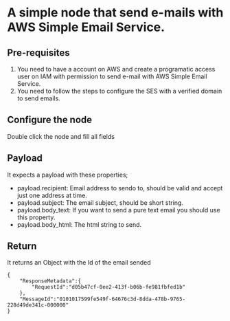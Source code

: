 # A simple node that send e-mails with AWS Simple Email Service.

## Pre-requisites
1. You need to have a account on AWS and create a programatic access user on IAM with permission to send e-mail with AWS Simple Email Service.
2. You need to follow the steps to configure the SES with a verified domain to send emails.

## Configure the node
Double click the node and fill all fields

## Payload
It expects a payload with these properties;

- payload.recipient: Email address to sendo to, should be valid and accept just one address at time.
- payload.subject: The email subject, should be short string.
- payload.body_text: If you want to send a pure text email you should use this property.
- payload.body_html: The html string to send.

## Return
It returns an Object with the Id of the email sended

```
{
    "ResponseMetadata":{
        "RequestId":"d05b47cf-0ee2-413f-b06b-fe981fbfed1b"
    },
    "MessageId":"0101017599fe549f-64676c3d-8dda-478b-9765-228d49de341c-000000"
}
```
    